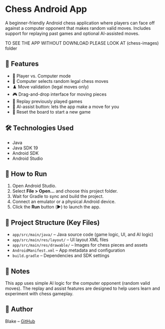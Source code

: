 # Chess Android App

A beginner-friendly Android chess application where players can face off against a computer opponent that makes random valid moves. Includes support for replaying past games and optional AI-assisted moves.

TO SEE THE APP WITHOUT DOWNLOAD PLEASE LOOK AT (chess-images) folder

## 🧠 Features
- 🧍 Player vs. Computer mode
- 🎲 Computer selects random legal chess moves
- ♟️ Move validation (legal moves only)
- 🎮 Drag-and-drop interface for moving pieces
- 🔁 Replay previously played games
- 🤖 AI-assist button: lets the app make a move for you
- 🔄 Reset the board to start a new game

## 🛠️ Technologies Used
- Java
- Java SDK 19
- Android SDK
- Android Studio

## 🚀 How to Run
1. Open Android Studio.
2. Select **File > Open...** and choose this project folder.
3. Wait for Gradle to sync and build the project.
4. Connect an emulator or a physical Android device.
5. Click the **Run** button (▶️) to launch the app.

## 📁 Project Structure (Key Files)
- `app/src/main/java/` – Java source code (game logic, UI, and AI logic)
- `app/src/main/res/layout/` – UI layout XML files
- `app/src/main/res/drawable/` – Images for chess pieces and assets
- `AndroidManifest.xml` – App metadata and configuration
- `build.gradle` – Dependencies and SDK settings

## 📌 Notes
This app uses simple AI logic for the computer opponent (random valid moves). The replay and assist features are designed to help users learn and experiment with chess gameplay.

## 👤 Author
Blake – [GitHub](https://github.com/BlakeRears)

